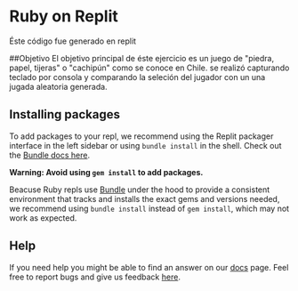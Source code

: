 # Ruby on Replit
Éste código fue generado en replit

##Objetivo
El objetivo principal de éste ejercicio es un juego de "piedra, papel, tijeras" o "cachipún" como se conoce en Chile.
se realizó capturando teclado por consola y comparando la seleción del jugador con un una jugada aleatoria generada. 

## Installing packages

To add packages to your repl, we recommend using the Replit packager interface in the left sidebar or using `bundle install` in the shell. Check out the [Bundle docs here](https://bundler.io/guides/getting_started.html).

**Warning: Avoid using `gem install` to add packages.**

Beacuse Ruby repls use [Bundle](https://bundler.io/) under the hood to provide a consistent environment that tracks and installs the exact gems and versions needed, we recommend using `bundle install` instead of `gem install`, which may not work as expected.

## Help

If you need help you might be able to find an answer on our [docs](https://docs.replit.com) page. Feel free to report bugs and give us feedback [here](https://replit.com/support).
